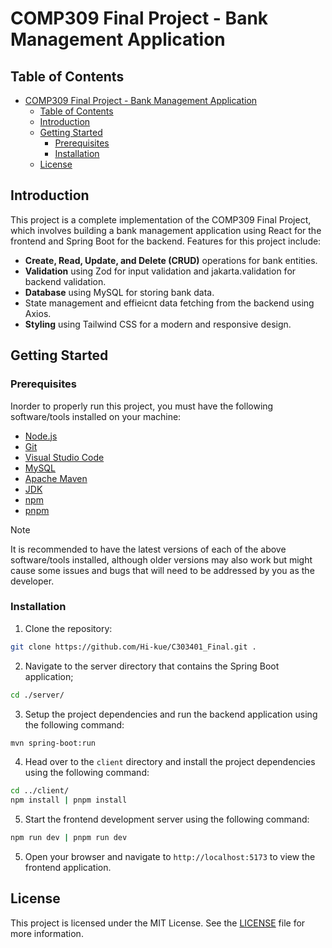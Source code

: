 # COMP309 Final Project - Bank Management Application

## Table of Contents

- [COMP309 Final Project - Bank Management Application](#comp309-final-project---bank-management-application)
  - [Table of Contents](#table-of-contents)
  - [Introduction](#introduction)
  - [Getting Started](#getting-started)
    - [Prerequisites](#prerequisites)
    - [Installation](#installation)
  - [License](#license)

## Introduction

This project is a complete implementation of the COMP309 Final Project, which involves building a
bank management application using React for the frontend and Spring Boot for the backend. Features
for this project include:
- **Create, Read, Update, and Delete (CRUD)** operations for bank entities.
- **Validation** using Zod for input validation and jakarta.validation for backend validation.
- **Database** using MySQL for storing bank data.
- State management and effieicnt data fetching from the backend using Axios.
- **Styling** using Tailwind CSS for a modern and responsive design.

## Getting Started

### Prerequisites

Inorder to properly run this project, you must have the following software/tools installed
on your machine:

- [Node.js](https://nodejs.org/en/download/)
- [Git](https://git-scm.com/downloads)
- [Visual Studio Code](https://code.visualstudio.com/)
- [MySQL](https://www.mysql.com/downloads/)
- [Apache Maven](https://maven.apache.org/download.cgi)
- [JDK](https://www.oracle.com/java/technologies/downloads/)
- [npm](https://www.npmjs.com/get-npm)
- [pnpm](https://pnpm.io/installation)

> [!NOTE]
> It is recommended to have the latest versions of each of the above software/tools installed, although
> older versions may also work but might cause some issues and bugs that will need to be addressed
> by you as the developer.

### Installation

1. Clone the repository:

```bash
git clone https://github.com/Hi-kue/C303401_Final.git .
```
2. Navigate to the server directory that contains the Spring Boot application;

```bash
cd ./server/
```
3. Setup the project dependencies and run the backend application using the following command:

```bash
mvn spring-boot:run

```
4. Head over to the `client` directory and install the project dependencies using the following command:

```bash
cd ../client/
npm install | pnpm install
```
5. Start the frontend development server using the following command:

```bash
npm run dev | pnpm run dev
```
5. Open your browser and navigate to `http://localhost:5173` to view the frontend application.

## License

This project is licensed under the MIT License. See the [LICENSE](LICENSE) file for more information.
